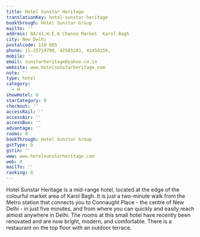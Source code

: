 ```yaml
---
title: Hotel Sunstar Heritage
translationKey: hotel-sunstar-heritage
bookthrough: Hotel Sunstar Group
mailto: ''
address: 8A/43,W.E.A Channa Market  Karol Bagh
city: New Delhi
postalcode: 110 005
phone: 11-25719790, 42503283, 41450159,
mobile: ''
email: sunstarheritage@yahoo.co.in
website: www.hotelsunstarheritage.com
note: ''
type: hotel
category:
  - H
showHotel: 0
starCategory: 0
checkout: ''
accessRail: ''
accessAir: ''
accessBus: ''
advantage: ''
rooms: 0
bookThrough: Hotel Sunstar Group
gstType: 0
gstin: ''
www: www.hotelsunstarheritage.com
web: 0
mailTo: ''
ranking: 0
---
```







Hotel Sunstar Heritage is a mid-range hotel, located at the edge of the colourful market area of Karol Bagh. It is just a two-minute walk from the Metro station that connects you to Connaught Place - the centre of New Delhi - in just five minutes, and from where you can quickly and easily reach almost anywhere in Delhi. The rooms at this small hotel have recently been renovated and are now bright, modern, and comfortable. There is a restaurant on the top floor with an outdoor terrace.
